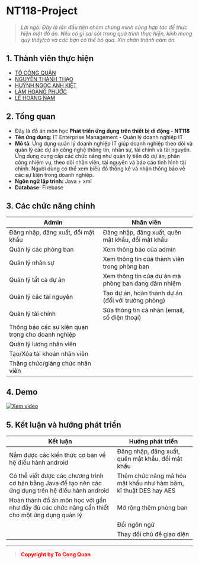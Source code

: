 # **NT118-Project**
>_Lời ngỏ: Đây là lần đầu tiên nhóm chúng mình cùng hợp tác để thực hiện một đồ án. Nếu có gì sai sót trong quá trình thực hiện, kính mong quý thầy/cô và các bạn có thể bỏ qua. Xin chân thành cảm ơn._

## 1. Thành viên thực hiện
  + [TÔ CÔNG QUÂN](https://github.com/Zquan315)
  + [NGUYỄN THÀNH THẠO](https://github.com/thaont204)
  + [HUỲNH NGỌC ANH KIỆT](https://github.com/kiethippo)
  + [LÂM HOÀNG PHƯỚC](https://github.com/hpuoc)
  + [LÊ HOÀNG NAM](https://github.com/NamLeeUIT)
## 2. Tổng quan
  * Đây là đồ án môn học **Phát triển ứng dụng trên thiết bị di động - NT118**
  * **Tên ứng dụng:** IT Enterprise Management - Quản lý doanh nghiệp IT
  * **Mô tả**: Ứng dụng quản lý doanh nghiệp IT giúp doanh nghiệp theo dõi và quản lý các dự án công nghệ thông tin, nhân sự, tài chính và tài nguyên. Ứng dụng cung cấp các chức năng như quản lý tiến độ dự án, phân công nhiệm vụ, theo dõi nhân viên, tài nguyên và báo cáo tình hình tài chính. Người dùng có thể xem biểu đồ thống kê và nhận thông báo về các sự kiện trong doanh nghiệp.
  * **Ngôn ngữ lập trình:** Java + xml
  * **Database:** Firebase
## 3. Các chức năng chính
| **Admin**                         | **Nhân viên**                                                             |
|------------------------------------|---------------------------------------------------------------------------|
| Đăng nhập, đăng xuất, đổi mật khẩu | Đăng nhập, đăng xuất, quên mật khẩu, đổi mật khẩu                         |
| Quản lý các phòng ban              | Xem thông báo của admin                                                   |
| Quản lý nhân sự                    | Xem thông tin của thành viên trong phòng ban                              |
| Quản lý tất cả dự án               | Xem thông tin của dự án mà phòng ban đang đảm nhiệm                       |
| Quản lý các tài nguyên             | Tạo dự án, hoàn thành dự án (đối với trưởng phòng)                        |
| Quản lý tài chính                  | Sửa thông tin cá nhân (email, số điện thoại)                              |
| Thông báo các sự kiện quan trọng cho doanh nghiệp |                                                            |
| Quản lý lương nhân viên            |                                                                           |
| Tạo/Xóa tài khoản nhân viên        |                                                                           |
| Thăng chức/giáng chức nhân viên    |                                                                           |

## 4. Demo
[![Xem video](https://img.youtube.com/vi/rT1AnZl2no8/hqdefault.jpg)](https://www.youtube.com/watch?v=rT1AnZl2no8)
## 5. Kết luận và hướng phát triển
| **Kết luận**                                                                                                      | **Hướng phát triển**                                                      |
|-------------------------------------------------------------------------------------------------------------------|---------------------------------------------------------------------------|
| Nắm được các kiến thức cơ bản về hệ điều hành android | Đăng nhập, đăng xuất, quên mật khẩu, đổi mật khẩu         | Thêm chức năng thiết lập ảnh thẻ cho nhân viên                            |
| Có thể viết được các chương trình cơ bản bằng Java để tạo nên các ứng dụng trên hệ điều hành android              | Thêm chức năng mã hóa mật khẩu như hàm băm, kĩ thuật DES hay AES          |
| Hoàn thành đồ án môn học với gần như đầy đủ các chức năng cần thiết cho một ứng dụng quản lý                      | Mở rộng thêm phòng ban                                                    |
|                                                                                                                   | Đổi ngôn ngữ                                                              |
|                                                                                                                   | Thay đổi chủ đề giao diện                                                 |
***
> <span style="color:red;">**Copyright by To Cong Quan**</span> 
